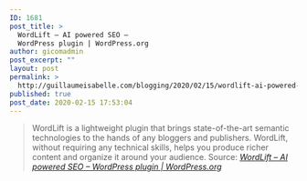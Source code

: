 ```yaml
---
ID: 1681
post_title: >
  WordLift – AI powered SEO –
  WordPress plugin | WordPress.org
author: gicomadmin
post_excerpt: ""
layout: post
permalink: >
  http://guillaumeisabelle.com/blogging/2020/02/15/wordlift-ai-powered-seo-wordpress-plugin-wordpress-org/
published: true
post_date: 2020-02-15 17:53:04
---
```

> WordLift is a lightweight plugin that brings state-of-the-art semantic technologies to the hands of any bloggers and publishers. WordLift, without requiring any technical skills, helps you produce richer content and organize it around your audience. Source: *[WordLift – AI powered SEO – WordPress plugin | WordPress.org][1]*

 [1]: https://wordpress.org/plugins/wordlift/